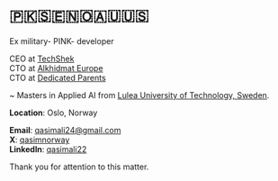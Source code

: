 # 🇵🇰🇸🇪🇳🇴🇦🇺🇺🇸

Ex military- PINK- developer

CEO at [TechShek](https://x.com/techshekHQ) <br>
CTO at [Alkhidmat Europe](https://akeurope.org) <br>
CTO at [Dedicated Parents](https://dedicatedparents.org) <br>

~ Masters in Applied AI from [Lulea University of Technology, Sweden](https://www.ltu.se/en). 

**Location**: Oslo, Norway

**Email**: [qasimali24@gmail.com](mailto:qasimali24@gmail.com) <br>
**X**: [qasimnorway](https://x.com/@qasimnorway) <br>
**LinkedIn**: [qasimali22](https://linkedin.com/in/qasimali22) <br>

Thank you for attention to this matter. 
